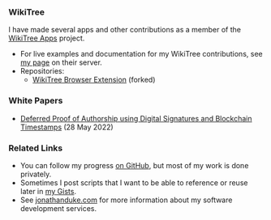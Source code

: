 ### WikiTree

I have made several apps and other contributions as a member of the [WikiTree Apps](https://www.wikitree.com/wiki/Project:WikiTree_Apps) project.

- For live examples and documentation for my WikiTree contributions, see [my page](https://apps.wikitree.com/apps/duke5773/) on their server.
- Repositories:
  - [WikiTree Browser Extension](https://github.com/jonathanduke/wikitree-browser-extension) (forked)


### White Papers
- [Deferred Proof of Authorship using Digital Signatures and Blockchain Timestamps](https://gist.github.com/jonathanduke/ea994a7aab0255d95664587bfdd8e23d) (28 May 2022)

### Related Links
- You can follow my progress [on GitHub](https://github.com/jonathanduke), but most of my work is done privately.
- Sometimes I post scripts that I want to be able to reference or reuse later in [my Gists](https://gist.github.com/jonathanduke).
- See [jonathanduke.com](https://www.jonathanduke.com/) for more information about my software development services.
